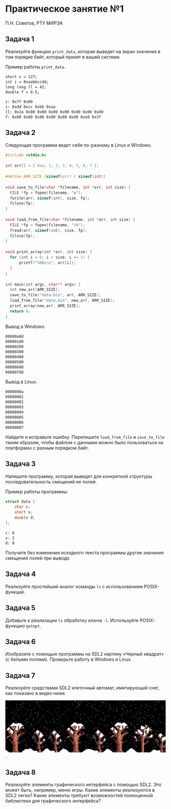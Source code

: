 # Практическое занятие №1

П.Н. Советов, РТУ МИРЭА

## Задача 1

Реализуйте функцию `print_data`, которая выведет на экран значения в том порядке байт, который принят в вашей системе.

Пример работы `print_data`.

```
short s = 127;
int i = 0xaabbccdd;
long long ll = 42;
double f = 0.5;
```

```
s: 0x7f 0x00 
i: 0xdd 0xcc 0xbb 0xaa 
ll: 0x2a 0x00 0x00 0x00 0x00 0x00 0x00 0x00 
f: 0x00 0x00 0x00 0x00 0x00 0x00 0xe0 0x3f 
```

## Задача 2

Следующая программа ведет себя по-разному в Linux и Windows.

```C
#include <stdio.h>

int arr[] = { 0xa, 1, 2, 3, 4, 5, 6, 7 };

#define ARR_SIZE (sizeof(arr) / sizeof(int))

void save_to_file(char *filename, int *arr, int size) {
  FILE *fp = fopen(filename, "w");
  fwrite(arr, sizeof(int), size, fp);
  fclose(fp);
}

void load_from_file(char *filename, int *arr, int size) {
  FILE *fp = fopen(filename, "rb");
  fread(arr, sizeof(int), size, fp);
  fclose(fp);
}

void print_array(int *arr, int size) {
  for (int i = 0; i < size; i += 1) {
      printf("%08x\n", arr[i]);
  }
}

int main(int argc, char** argv) {
  int new_arr[ARR_SIZE];
  save_to_file("data.bin", arr, ARR_SIZE);
  load_from_file("data.bin", new_arr, ARR_SIZE);
  print_array(new_arr, ARR_SIZE);
  return 0;
}
```

Вывод в Windows:

```
00000a0d
00000100
00000200
00000300
00000400
00000500
00000600
00000700
```

Вывод в Linux:

```
0000000a
00000001
00000002
00000003
00000004
00000005
00000006
00000007
```

Найдите и исправьте ошибку. Перепишите `load_from_file` и `save_to_file` таким образом, чтобы файлом с данными можно было пользоваться на платформах с разным порядком байт.

## Задача 3

Напишите программу, которая выведет для конкретной структуры последовательность смещений ее полей.

Пример работы программы:

```C
struct data {
    char c;
    short s;
    double d;
};
```

```
c: 0
s: 2
d: 8
```

Получите без изменения исходного текста программы другие значения смещений полей при выводе.

## Задача 4

Реализуйте простейший аналог команды `ls` с использованием POSIX-функций.

## Задача 5

Добавьте к реализации `ls` обработку ключа `-l`. Используйте POSIX-функцию `getopt`.

## Задача 6

Изобразите с помощью программы на SDL2 картину «Черный квадрат» (с белыми полями). Проверьте работу в Windows и Linux.

## Задача 7

Реализуйте средствами SDL2 клеточный автомат, имитирующий снег, как показано в видео ниже.

![](images/snow.gif).

## Задача 8

Реализуйте элементы графического интерфейса с помощью SDL2. Это может быть, например, меню игры. Какие элементы реализуются в SDL2 легко? Какие элементы требуют возможностей полноценной библиотеки для графического интерфейса?